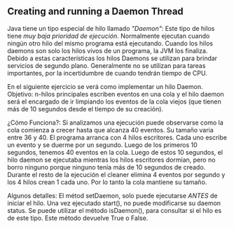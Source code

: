 ## Creating and running a Daemon Thread

Java tiene un tipo especial de hilo llamado *"Daemon"*:
Este tipo de hilos tiene *muy baja prioridad de ejecución*. Normalmente
ejecutan cuando ningún otro hilo del mismo programa está ejecutando.
Cuando los hilos daemons son solo los hilos vivos de un programa, la 
JVM los finaliza.
Debido a estas características los hilos Daemons se utilizan para brindar
servicios de segundo plano.
Generalmente no se utilizan para tareas importantes, por la incertidumbre
de cuando tendrán tiempo de CPU.

En el siguiente ejercicio se verá como implementar un hilo Daemon.
Objetivo: n-hilos principales escriben eventos en una cola y el hilo
daemon será el encargado de ir limpiando los eventos de la cola viejos
(que tienen más de 10 segundos desde el tiempo de su creación).

¿Cómo Funciona?:
Si analizamos una ejecución puede observarse como la cola comienza a
crecer hasta que alcanza 40 eventos. Su tamaño varia entre 36 y 40.
El programa arranca con 4 hilos escritores. Cada uno escribe un evento
y se duerme por un segundo.
Luego de los primeros 10 segundos, tenemos 40 eventos en la cola.
Luego de estos 10 segundos, el hilo daemon se ejecutaba mientras
los hilos escritores dormían, pero no borro ninguno porque ninguno 
tenía más de 10 segundos de creado.
Durante el resto de la ejecución el cleaner elimina 4 eventos por segundo
y los 4 hilos crean 1 cada uno. Por lo tanto la cola mantiene su tamaño.

Algunos detalles:
El métod setDaemon, solo puede ejecutarse *ANTES* de iniciar el hilo.
Una vez ejecutado start(), no puede modificarse su daemon status.
Se puede utilizar el método isDaemon(), para consultar si el hilo es
de este tipo. Este método devuelve True o False.